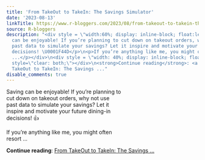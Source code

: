 ```yaml
---
title: 'From TakeOut to TakeIn: The Savings Simulator'
date: '2023-08-13'
linkTitle: https://www.r-bloggers.com/2023/08/from-takeout-to-takein-the-savings-simulator/
source: R-bloggers
description: "<div style = \"width:60%; display: inline-block; float:left; \">\nSaving
  can be enjoyable! If you’re planning to cut down on takeout orders, why not use
  past data to simulate your savings? Let it inspire and motivate your future dining-in
  decisions! \U0001F44D</p>\n<p>If you’re anything like me, you might often resort
  ...</p></div>\n<div style = \"width: 40%; display: inline-block; float:right;\"></div>\n<div
  style=\"clear: both;\"></div>\n<strong>Continue reading</strong>: <a href=\"https://www.r-bloggers.com/2023/08/from-takeout-to-takein-the-savings-simulator/\">From
  TakeOut to TakeIn: The Savings ..."
disable_comments: true
---
```

<div style = "width:60%; display: inline-block; float:left; ">
Saving can be enjoyable! If you’re planning to cut down on takeout orders, why not use past data to simulate your savings? Let it inspire and motivate your future dining-in decisions! 👍</p>
<p>If you’re anything like me, you might often resort ...</p></div>
<div style = "width: 40%; display: inline-block; float:right;"></div>
<div style="clear: both;"></div>
<strong>Continue reading</strong>: <a href="https://www.r-bloggers.com/2023/08/from-takeout-to-takein-the-savings-simulator/">From TakeOut to TakeIn: The Savings ...